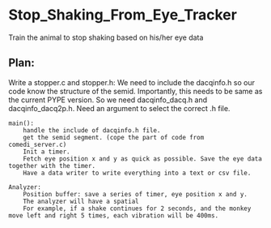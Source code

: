 # Stop_Shaking_From_Eye_Tracker
Train the animal to stop shaking based on his/her eye data


## Plan: 
Write a stopper.c and stopper.h: 
    We need to include the dacqinfo.h so our code know the structure of the semid. 
    Importantly, this needs to be same as the current PYPE version. So we need dacqinfo_dacq.h and dacqinfo_dacq2p.h. Need an argument to select the correct .h file. 
    
    main(): 
        handle the include of dacqinfo.h file. 
        get the semid segment. (cope the part of code from comedi_server.c)
        Init a timer. 
        Fetch eye position x and y as quick as possible. Save the eye data together with the timer. 
        Have a data writer to write everything into a text or csv file. 
        
    Analyzer: 
        Position buffer: save a series of timer, eye position x and y. 
        The analyzer will have a spatial 
        For example, if a shake continues for 2 seconds, and the monkey move left and right 5 times, each vibration will be 400ms. 